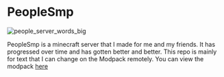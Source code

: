 # PeopleSmp

![people_server_words_big](https://user-images.githubusercontent.com/78714349/217193652-60f67cf4-baec-4aa6-a234-84601104ad6b.png)

PeopleSmp is a minecraft server that I made for me and my friends. It has progressed over time and has gotten better and better. This repo is mainly for text that I can change on the Modpack remotely. You can view the modpack [here](https://curseforge.com/minecraft/modpacks/peoplesmp)
